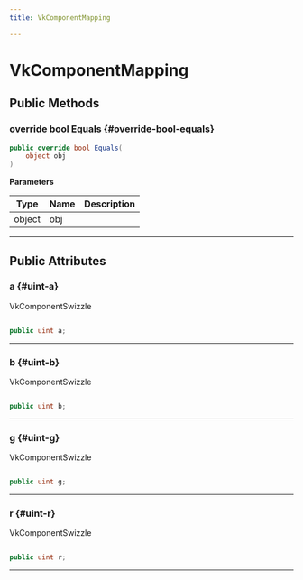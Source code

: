 ```yaml
---
title: VkComponentMapping

---
```


# VkComponentMapping










## Public Methods

### override bool Equals {#override-bool-equals}

```csharp
public override bool Equals(
    object obj
)
```


**Parameters**

| Type | Name  | Description  | 
|--|--|--|
| object |obj||






-----------

## Public Attributes

### a {#uint-a}

VkComponentSwizzle 

```csharp

public uint a;

```






-----------

### b {#uint-b}

VkComponentSwizzle 

```csharp

public uint b;

```






-----------

### g {#uint-g}

VkComponentSwizzle 

```csharp

public uint g;

```






-----------

### r {#uint-r}

VkComponentSwizzle 

```csharp

public uint r;

```






-----------


